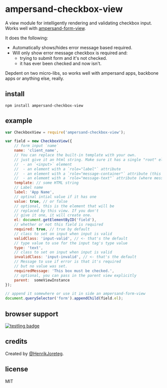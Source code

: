 # ampersand-checkbox-view

A view module for intelligently rendering and validating checkbox input. Works well with [ampersand-form-view](ampersandjs/ampersand-form-view).

It does the following:

- Automatically shows/hides error message based required.
- Will only show error message checkbox is required and:
    - trying to submit form and it's not checked.
    - it has ever been checked and now isn't.

Depdent on two micro-libs, so works well with ampersand apps, backbone apps or anything else, really.


## install

```
npm install ampersand-checkbox-view
```

## example

```javascript
var CheckboxView = require('ampersand-checkbox-view');

var field = new CheckboxView({
    // form input `name`
    name: 'client_name',
    // You can replace the built-in template with your own.
    // just give it an html string. Make sure it has a single "root" element that contains:
    //  - an `<input>` element
    //  - an element with a `role="label"` attribute
    //  - an element with a `role="message-container"` attribute (this we'll show/hide)
    //  - an elememt with a `role="message-text"` attribute (where message text goes for error)
    template: // some HTML string
    // Label name
    label: 'App Name',
    // optinal intial value if it has one
    value: true, // or false
    // optional, this is the element that will be 
    // replaced by this view. If you don't
    // give it one, it will create one.
    el: document.getElementByID('field'),
    // whether or not this field is required
    required: true, // true by default
    // class to set on input when input is valid
    validClass: 'input-valid', // <- that's the default
    // type value to use for the input tag's type value
    type: 'text',
    // class to set on input when input is valid
    invalidClass: 'input-invalid', // <- that's the default
    // Message to use if error is that it's required
    // but no value was set.
    requiredMessage: 'This box must be checked.',
    // optional, you can pass in the parent view explicitly
    parent:  someViewInstance 
});

// append it somewhere or use it in side an ampersand-form-view
document.querySelector('form').appendChild(field.el);

```

## browser support 

[![testling badge](https://ci.testling.com/AmpersandJS/ampersand-checkbox-view.png)](https://ci.testling.com/AmpersandJS/ampersand-checkbox-view)

## credits

Created by [@HenrikJoreteg](http://twitter.com/henrikjoreteg).

## license

MIT

